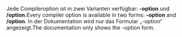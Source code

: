 
<span data-ttu-id="9ab2c-101">Jede Compileroption ist in zwei Varianten verfügbar: **-option** und **/option**.</span><span class="sxs-lookup"><span data-stu-id="9ab2c-101">Every compiler option is available in two forms: **-option** and **/option**.</span></span> <span data-ttu-id="9ab2c-102">In der Dokumentation wird nur das Formular „-option“ angezeigt.</span><span class="sxs-lookup"><span data-stu-id="9ab2c-102">The documentation only shows the -option form.</span></span> 
